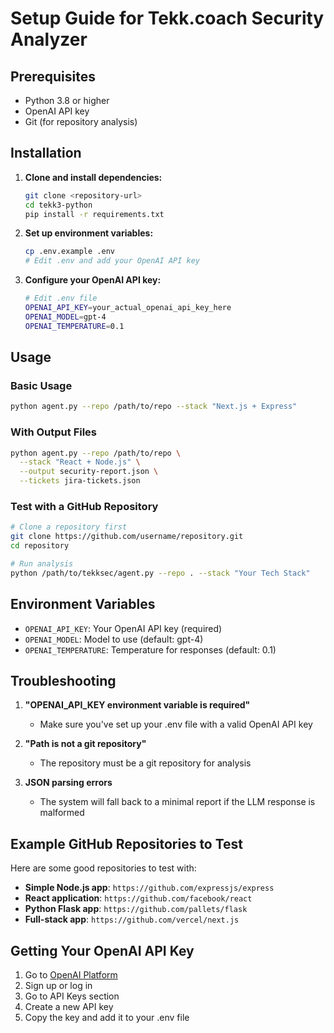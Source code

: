# Setup Guide for Tekk.coach Security Analyzer

## Prerequisites

- Python 3.8 or higher
- OpenAI API key
- Git (for repository analysis)

## Installation

1. **Clone and install dependencies:**
   ```bash
   git clone <repository-url>
   cd tekk3-python
   pip install -r requirements.txt
   ```

2. **Set up environment variables:**
   ```bash
   cp .env.example .env
   # Edit .env and add your OpenAI API key
   ```

3. **Configure your OpenAI API key:**
   ```bash
   # Edit .env file
   OPENAI_API_KEY=your_actual_openai_api_key_here
   OPENAI_MODEL=gpt-4
   OPENAI_TEMPERATURE=0.1
   ```

## Usage

### Basic Usage
```bash
python agent.py --repo /path/to/repo --stack "Next.js + Express"
```

### With Output Files
```bash
python agent.py --repo /path/to/repo \
  --stack "React + Node.js" \
  --output security-report.json \
  --tickets jira-tickets.json
```

### Test with a GitHub Repository
```bash
# Clone a repository first
git clone https://github.com/username/repository.git
cd repository

# Run analysis
python /path/to/tekksec/agent.py --repo . --stack "Your Tech Stack"
```

## Environment Variables

- `OPENAI_API_KEY`: Your OpenAI API key (required)
- `OPENAI_MODEL`: Model to use (default: gpt-4)
- `OPENAI_TEMPERATURE`: Temperature for responses (default: 0.1)

## Troubleshooting

1. **"OPENAI_API_KEY environment variable is required"**
   - Make sure you've set up your .env file with a valid OpenAI API key

2. **"Path is not a git repository"**
   - The repository must be a git repository for analysis

3. **JSON parsing errors**
   - The system will fall back to a minimal report if the LLM response is malformed

## Example GitHub Repositories to Test

Here are some good repositories to test with:

- **Simple Node.js app**: `https://github.com/expressjs/express`
- **React application**: `https://github.com/facebook/react`
- **Python Flask app**: `https://github.com/pallets/flask`
- **Full-stack app**: `https://github.com/vercel/next.js`

## Getting Your OpenAI API Key

1. Go to [OpenAI Platform](https://platform.openai.com/)
2. Sign up or log in
3. Go to API Keys section
4. Create a new API key
5. Copy the key and add it to your .env file
